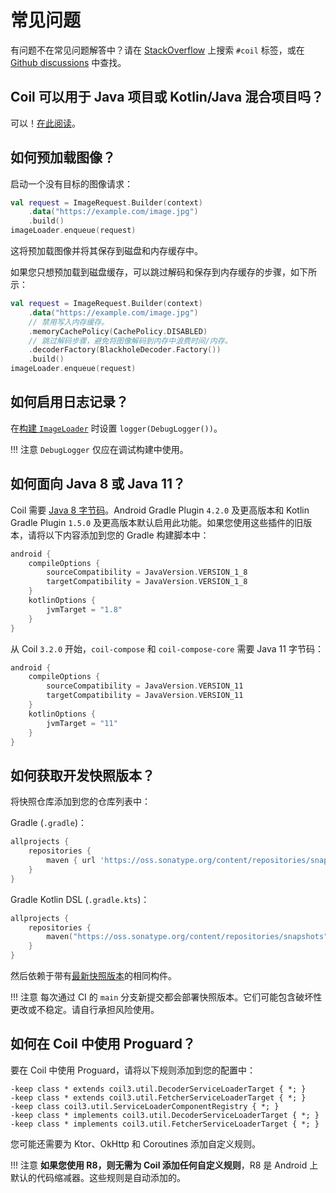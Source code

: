 # 常见问题

有问题不在常见问题解答中？请在 [StackOverflow](https://stackoverflow.com/questions/tagged/coil) 上搜索 `#coil` 标签，或在 [Github discussions](https://github.com/coil-kt/coil/discussions) 中查找。

## Coil 可以用于 Java 项目或 Kotlin/Java 混合项目吗？

可以！[在此阅读](java_compatibility.md)。

## 如何预加载图像？

启动一个没有目标的图像请求：

```kotlin
val request = ImageRequest.Builder(context)
    .data("https://example.com/image.jpg")
    .build()
imageLoader.enqueue(request)
```

这将预加载图像并将其保存到磁盘和内存缓存中。

如果您只想预加载到磁盘缓存，可以跳过解码和保存到内存缓存的步骤，如下所示：

```kotlin
val request = ImageRequest.Builder(context)
    .data("https://example.com/image.jpg")
    // 禁用写入内存缓存。
    .memoryCachePolicy(CachePolicy.DISABLED)
    // 跳过解码步骤，避免将图像解码到内存中浪费时间/内存。
    .decoderFactory(BlackholeDecoder.Factory())
    .build()
imageLoader.enqueue(request)
```

## 如何启用日志记录？

在[构建 `ImageLoader`](getting_started.md#configuring-the-singleton-imageloader) 时设置 `logger(DebugLogger())`。

!!! 注意
    `DebugLogger` 仅应在调试构建中使用。

## 如何面向 Java 8 或 Java 11？

Coil 需要 [Java 8 字节码](https://developer.android.com/studio/write/java8-support)。Android Gradle Plugin `4.2.0` 及更高版本和 Kotlin Gradle Plugin `1.5.0` 及更高版本默认启用此功能。如果您使用这些插件的旧版本，请将以下内容添加到您的 Gradle 构建脚本中：

```kotlin
android {
    compileOptions {
        sourceCompatibility = JavaVersion.VERSION_1_8
        targetCompatibility = JavaVersion.VERSION_1_8
    }
    kotlinOptions {
        jvmTarget = "1.8"
    }
}
```

从 Coil `3.2.0` 开始，`coil-compose` 和 `coil-compose-core` 需要 Java 11 字节码：

```kotlin
android {
    compileOptions {
        sourceCompatibility = JavaVersion.VERSION_11
        targetCompatibility = JavaVersion.VERSION_11
    }
    kotlinOptions {
        jvmTarget = "11"
    }
}
```

## 如何获取开发快照版本？

将快照仓库添加到您的仓库列表中：

Gradle (`.gradle`)：

```groovy
allprojects {
    repositories {
        maven { url 'https://oss.sonatype.org/content/repositories/snapshots' }
    }
}
```

Gradle Kotlin DSL (`.gradle.kts`)：

```kotlin
allprojects {
    repositories {
        maven("https://oss.sonatype.org/content/repositories/snapshots")
    }
}
```

然后依赖于带有[最新快照版本](https://github.com/coil-kt/coil/blob/main/gradle.properties#L34)的相同构件。

!!! 注意
    每次通过 CI 的 `main` 分支新提交都会部署快照版本。它们可能包含破坏性更改或不稳定。请自行承担风险使用。

## 如何在 Coil 中使用 Proguard？

要在 Coil 中使用 Proguard，请将以下规则添加到您的配置中：

```
-keep class * extends coil3.util.DecoderServiceLoaderTarget { *; }
-keep class * extends coil3.util.FetcherServiceLoaderTarget { *; }
-keep class coil3.util.ServiceLoaderComponentRegistry { *; }
-keep class * implements coil3.util.DecoderServiceLoaderTarget { *; }
-keep class * implements coil3.util.FetcherServiceLoaderTarget { *; }
```

您可能还需要为 Ktor、OkHttp 和 Coroutines 添加自定义规则。

!!! 注意
    **如果您使用 R8，则无需为 Coil 添加任何自定义规则**，R8 是 Android 上默认的代码缩减器。这些规则是自动添加的。